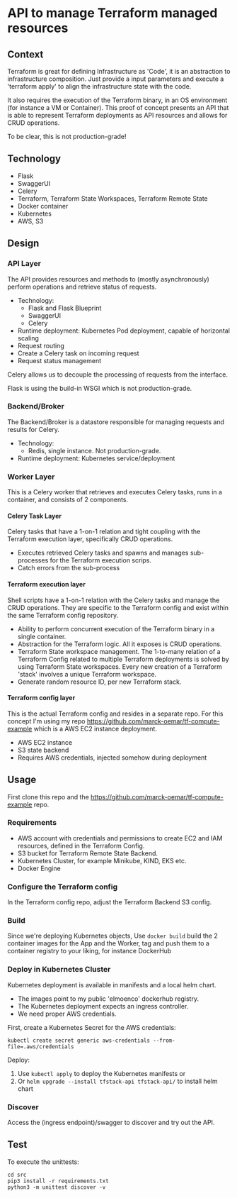 # API to manage Terraform managed resources

## Context
Terraform is great for defining Infrastructure as 'Code', it is an abstraction to infrastructure composition. Just provide
a input parameters and execute a 'terraform apply' to align the infrastructure state with the code.

It also requires the execution of the Terraform binary, in an OS environment (for instance a VM or Container). 
This proof of concept presents an API that is able to represent Terraform deployments as API resources and allows for CRUD operations.

To be clear, this is not production-grade!

## Technology
- Flask
- SwaggerUI
- Celery
- Terraform, Terraform State Workspaces, Terraform Remote State 
- Docker container
- Kubernetes
- AWS, S3

## Design

### API Layer
The API provides resources and methods to (mostly asynchronously) perform operations and retrieve status of requests.
- Technology: 
  - Flask and Flask Blueprint
  - SwaggerUI
  - Celery
- Runtime deployment: Kubernetes Pod deployment, capable of horizontal scaling
- Request routing
- Create a Celery task on incoming request
- Request status management

Celery allows us to decouple the processing of requests from the interface. 

Flask is using the build-in WSGI which is not production-grade.

### Backend/Broker
The Backend/Broker is a datastore responsible for managing requests and results for Celery. 
- Technology: 
  - Redis, single instance. Not production-grade.
- Runtime deployment: Kubernetes service/deployment

### Worker Layer
This is a Celery worker that retrieves and executes Celery tasks, runs in a container, and consists of 2 components.

#### Celery Task Layer
Celery tasks that have a 1-on-1 relation and tight coupling with the Terraform execution layer, specifically CRUD operations.
- Executes retrieved Celery tasks and spawns and manages sub-processes for the Terraform execution scrips. 
- Catch errors from the sub-process

#### Terraform execution layer
Shell scripts have a 1-on-1 relation with the Celery tasks and manage the CRUD operations.
They are specific to the Terraform config and exist within the same Terraform config repository.

- Ability to perform concurrent execution of the Terraform binary in a single container.
- Abstraction for the Terraform logic. All it exposes is CRUD operations. 
- Terraform State workspace management. The 1-to-many relation of a Terraform Config related to multiple Terraform deployments is solved by using Terraform State workspaces. Every new creation of a Terraform 'stack' involves a unique Terraform workspace.
- Generate random resource ID, per new Terraform stack.

#### Terraform config layer
This is the actual Terraform config and resides in a separate repo. 
For this concept I'm using my repo https://github.com/marck-oemar/tf-compute-example which is a AWS EC2 instance deployment.
- AWS EC2 instance
- S3 state backend
- Requires AWS credentials, injected somehow during deployment

## Usage
First clone this repo and the https://github.com/marck-oemar/tf-compute-example repo.

### Requirements
- AWS account with credentials and permissions to create EC2 and IAM resources, defined in the Terraform Config.
- S3 bucket for Terraform Remote State Backend. 
- Kubernetes Cluster, for example Minikube, KIND, EKS etc. 
- Docker Engine

### Configure the Terraform config
In the Terraform config repo, adjust the Terraform Backend S3 config. 

### Build
Since we're deploying Kubernetes objects, Use ```docker build``` build the 2 container images for the App and the Worker, tag and push them to a container registry to your liking, for instance DockerHub

### Deploy in Kubernetes Cluster

Kubernetes deployment is available in manifests and a local helm chart. 
- The images point to my public 'elmoenco' dockerhub registry.
- The Kubernetes deployment expects an ingress controller. 
- We need proper AWS credentials.

First, create a Kubernetes Secret for the AWS credentials: 

```
kubectl create secret generic aws-credentials --from-file=.aws/credentials
```

Deploy:
1. Use ```kubectl apply``` to deploy the Kubernetes manifests or 
2. Or ```helm upgrade --install tfstack-api tfstack-api/``` to install helm chart


### Discover
Access the (ingress endpoint)/swagger to discover and try out the API.


## Test
To execute the unittests:


```
cd src
pip3 install -r requirements.txt
python3 -m unittest discover -v
```


